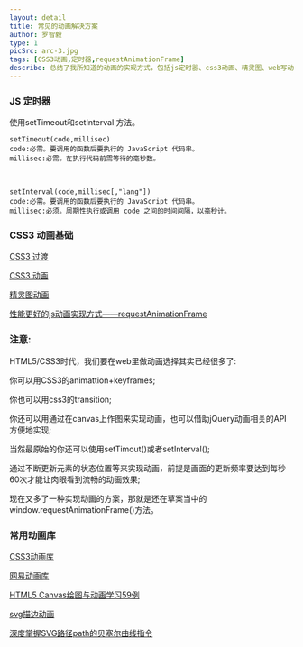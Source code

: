 ```yaml
---
layout: detail
title: 常见的动画解决方案
author: 罗智毅
type: 1
picSrc: arc-3.jpg
tags: [CSS3动画,定时器,requestAnimationFrame]
describe: 总结了我所知道的动画的实现方式，包括js定时器、css3动画、精灵图、web写动画的另一种选择——requestAnimationFrame、svg、canvas，还有分享一些常用的动画库。
---
```


### JS 定时器 ###

使用setTimeout和setInterval 方法。

	setTimeout(code,millisec)
	code:必需。要调用的函数后要执行的 JavaScript 代码串。
	millisec:必需。在执行代码前需等待的毫秒数。

&nbsp;

	setInterval(code,millisec[,"lang"])
	code:必需。要调用的函数后要执行的 JavaScript 代码串。
	millisec:必须。周期性执行或调用 code 之间的时间间隔，以毫秒计。

### CSS3 动画基础 ###

[CSS3 过渡][1]

[1]: http://www.w3school.com.cn/css3/css3_transition.asp "CSS3 过渡"

[CSS3 动画][2]

[2]: http://www.w3school.com.cn/css3/css3_animation.asp "CSS3 动画"

[精灵图动画][3]

[3]: http://www.cnblogs.com/PeunZhang/p/3685980.html "精灵图动画"

[性能更好的js动画实现方式——requestAnimationFrame][4]

[4]: http://github.com/darius/requestAnimationFrame "性能更好的js动画实现方式——requestAnimationFrame"

### 注意: ###

HTML5/CSS3时代，我们要在web里做动画选择其实已经很多了: 

你可以用CSS3的animattion+keyframes; 

你也可以用css3的transition; 

你还可以用通过在canvas上作图来实现动画，也可以借助jQuery动画相关的API方便地实现; 

当然最原始的你还可以使用setTimout()或者setInterval();

通过不断更新元素的状态位置等来实现动画，前提是画面的更新频率要达到每秒60次才能让肉眼看到流畅的动画效果;

现在又多了一种实现动画的方案，那就是还在草案当中的window.requestAnimationFrame()方法。

### 常用动画库 ###

[CSS3动画库][5]

[5]: http://daneden.github.io/animate.css/ "CSS3动画库"

[网易动画库][6]

[6]: http://nec.netease.com/library/category/#animation "网易动画库"

[HTML5 Canvas绘图与动画学习59例][7]

[7]: http://www.108js.com/example.html "HTML5 Canvas绘图与动画学习59例"

[svg描边动画][8]

[8]: http://www.zhangxinxu.com/wordpress/2014/04/animateion-line-drawing-svg-path-%E5%8A%A8%E7%94%BB-%E8%B7%AF%E5%BE%84/ "svg描边动画"

[深度掌握SVG路径path的贝塞尔曲线指令][9]

[9]: www.zhangxinxu.com/wordpress/2014/06/deep-understand-svg-path-bezier-curves-command/ "深度掌握SVG路径path的贝塞尔曲线指令"